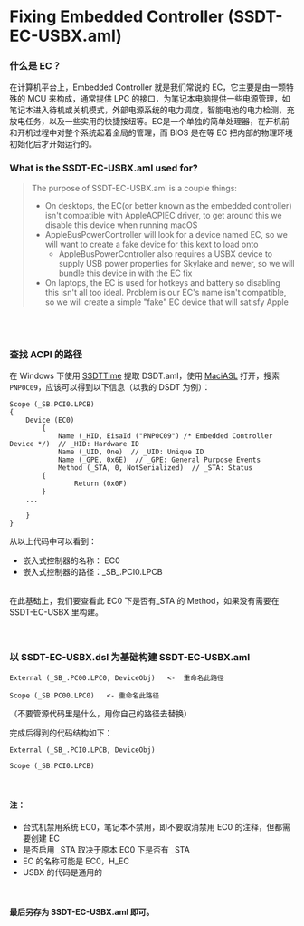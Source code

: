 # Fixing Embedded Controller (SSDT-EC-USBX.aml)
### 什么是 EC？
在计算机平台上，Embedded Controller 就是我们常说的 EC，它主要是由一颗特殊的 MCU 来构成，通常提供 LPC 的接口，为笔记本电脑提供一些电源管理，如笔记本进入待机或关机模式，外部电源系统的电力调度，智能电池的电力检测，充放电任务，以及一些实用的快捷按纽等。EC是一个单独的简单处理器，在开机前和开机过程中对整个系统起着全局的管理，而 BIOS 是在等 EC 把内部的物理环境初始化后才开始运行的。

### What is the SSDT-EC-USBX.aml used for?
> The purpose of SSDT-EC-USBX.aml is a couple things:
> 
> * On desktops, the EC(or better known as the embedded controller) isn't compatible with AppleACPIEC driver, to get around this we disable this device when running macOS
> * AppleBusPowerController will look for a device named EC, so we will want to create a fake device for this kext to load onto
> 	* AppleBusPowerController also requires a USBX device to supply USB power properties for Skylake and newer, so we will bundle this device in with the EC fix
> * On laptops, the EC is used for hotkeys and battery so disabling this isn't all too ideal. Problem is our EC's name isn't compatible, so we will create a simple "fake" EC device that will satisfy Apple

<br>
<br>

### 查找 ACPI 的路径
在 Windows 下使用 [SSDTTime](https://github.com/corpnewt/SSDTTime) 提取 DSDT.aml，使用 [MaciASL](https://github.com/acidanthera/MaciASL) 打开，搜索 `PNP0C09`，应该可以得到以下信息（以我的 DSDT 为例）：
```
Scope (_SB.PCI0.LPCB)
{
	Device (EC0)
    	{
    		Name (_HID, EisaId ("PNP0C09") /* Embedded Controller Device */)  // _HID: Hardware ID
    		Name (_UID, One)  // _UID: Unique ID
     		Name (_GPE, 0x6E)  // _GPE: General Purpose Events
       		Method (_STA, 0, NotSerialized)  // _STA: Status
   		{
    			Return (0x0F)
		}
	...
	
	}
}
```

从以上代码中可以看到：<br>
* 嵌入式控制器的名称： EC0
* 嵌入式控制器的路径：\_SB\_.PCI0.LPCB
<br>
在此基础上，我们要查看此 EC0 下是否有_STA 的 Method，如果没有需要在 SSDT-EC-USBX 里构建。<br>
<br>
<br>

### 以 SSDT-EC-USBX.dsl 为基础构建 SSDT-EC-USBX.aml <br>
```
External (_SB_.PC00.LPC0, DeviceObj)   <-  重命名此路径

Scope (_SB.PC00.LPC0)   <- 重命名此路径
```
（不要管源代码里是什么，用你自己的路径去替换）
<br>

完成后得到的代码结构如下：<br>
```
External (_SB_.PCI0.LPCB, DeviceObj) 

Scope (_SB.PCI0.LPCB) 
```

<br>

#### 注： <br>
* 台式机禁用系统 EC0，笔记本不禁用，即不要取消禁用 EC0 的注释，但都需要创建 EC<br>
* 是否启用 \_STA 取决于原本 EC0 下是否有 \_STA<br>
* EC 的名称可能是 EC0，H_EC
* USBX 的代码是通用的
<br>

#### 最后另存为 SSDT-EC-USBX.aml 即可。
